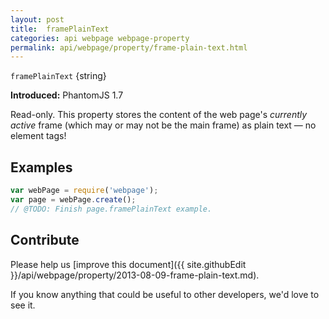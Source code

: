 ```yaml
---
layout: post
title:  framePlainText
categories: api webpage webpage-property
permalink: api/webpage/property/frame-plain-text.html
---
```


`framePlainText` {string}

**Introduced:** PhantomJS 1.7

Read-only. This property stores the content of the web page's _currently active_ frame (which may or may not be the main frame) as plain text &mdash; no element tags!

## Examples

```javascript
var webPage = require('webpage');
var page = webPage.create();
// @TODO: Finish page.framePlainText example.
```

## Contribute

Please help us [improve this document]({{ site.githubEdit }}/api/webpage/property/2013-08-09-frame-plain-text.md).

If you know anything that could be useful to other developers, we'd love to see it.


